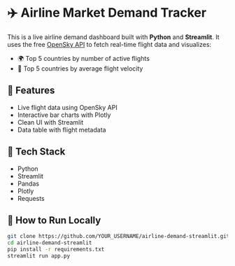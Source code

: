 # ✈️ Airline Market Demand Tracker

This is a live airline demand dashboard built with **Python** and **Streamlit**. It uses the free [OpenSky API](https://opensky-network.org/) to fetch real-time flight data and visualizes:

- 🌍 Top 5 countries by number of active flights
- 💨 Top 5 countries by average flight velocity

## 🔧 Features
- Live flight data using OpenSky API
- Interactive bar charts with Plotly
- Clean UI with Streamlit
- Data table with flight metadata

## 🧪 Tech Stack
- Python
- Streamlit
- Pandas
- Plotly
- Requests

## 🚀 How to Run Locally

```bash
git clone https://github.com/YOUR_USERNAME/airline-demand-streamlit.git
cd airline-demand-streamlit
pip install -r requirements.txt
streamlit run app.py

